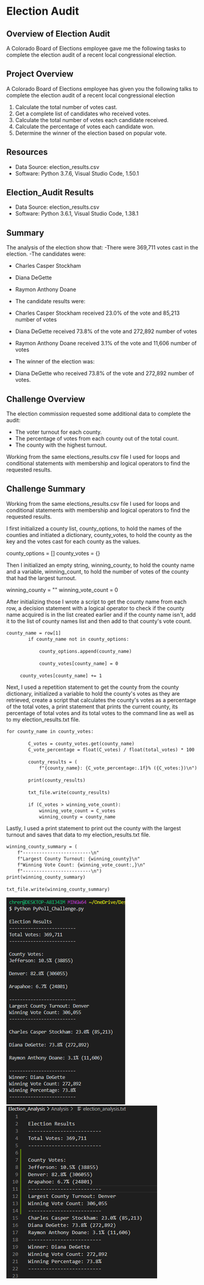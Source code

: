 # Election Audit

## Overview of Election Audit

A Colorado Board of Elections employee gave me the following tasks to complete the election audit of a recent local congressional election.

## Project Overview

A Colorado Board of Elections employee has given you the following talks to complete the election audit of a recent local congressional election

1.	Calculate the total number of votes cast.
2.	Get a complete list of candidates who received votes.
3.	Calculate the total number of votes each candidate received.
4.	Calculate the percentage of votes each candidate won.
5.	Determine the winner of the election based on popular vote.

## Resources

-	Data Source: election_results.csv
-	Software: Python 3.7.6, Visual Studio Code, 1.50.1

## Election_Audit Results

-	Data Source: election_results.csv
-	Software: Python 3.6.1, Visual Studio Code, 1.38.1

## Summary

The analysis of the election show that:
-There were 369,711 votes cast in the election.
-The candidates were:

-	Charles Casper Stockham
-	Diana DeGette
-	Raymon Anthony Doane

- The candidate results were:

-	Charles Casper Stockham received 23.0% of the vote and 85,213 number of votes
-	Diana DeGette received 73.8% of the vote and 272,892 number of votes
-	Raymon Anthony Doane received 3.1% of the vote and 11,606 number of votes

- The winner of the election was:
-	Diana DeGette who received 73.8% of the vote and 272,892 number of votes.

## Challenge Overview

The election commission requested some additional data to complete the audit:

- The voter turnout for each county.
- The percentage of votes from each county out of the total count.
- The county with the highest turnout. 

Working from the same elections_results.csv file I used for loops and conditional statements with membership and logical operators to find the requested results. 

## Challenge Summary

Working from the same elections_results.csv file I used for loops and conditional statements with membership and logical operators to find the requested results. 

I first initialized a county list, county_options, to hold the names of the counties and initiated a dictionary, county_votes, to hold the county as the key and the votes cast for each county as the values.

county_options = []
county_votes = {}

Then I initialized an empty string, winning_county, to hold the county name and a variable, winning_count, to hold the number of votes of the county that had the largest turnout. 

winning_county = ""
winning_vote_count = 0

After initializing those I wrote a script to get the county name from each row, a decision statement with a logical operator to check if the county name acquired is in the list created earlier and if the county name isn't, add it to the list of county names list and then add to that county's vote count. 

	county_name = row[1]
        	if county_name not in county_options:
            
            	county_options.append(county_name)

            	county_votes[county_name] = 0
        
       	 county_votes[county_name] += 1

Next, I used a repetition statement to get the county from the county dictionary, initialized a variable to hold the county's votes as they are retrieved, create a script that calculates the county's votes as a percentage of the total votes, a print statement that prints the current county, its percentage of total votes and its total votes to the command line as well as to my election_results.txt file.

	for county_name in county_votes:
        
        	C_votes = county_votes.get(county_name)
        	C_vote_percentage = float(C_votes) / float(total_votes) * 100

        	county_results = (
            	f"{county_name}: {C_vote_percentage:.1f}% ({C_votes:})\n")

        	print(county_results)
        
        	txt_file.write(county_results)

        	if (C_votes > winning_vote_count):
            	winning_vote_count = C_votes
            	winning_county = county_name
 
Lastly, I used a print statement to print out the county with the largest turnout and saves that data to my election_results.txt file.

    winning_county_summary = (
        f"-------------------------\n"
        f"Largest County Turnout: {winning_county}\n"
        f"Winning Vote Count: {winning_vote_count:,}\n"
        f"-------------------------\n")
    print(winning_county_summary)

    txt_file.write(winning_county_summary)
    
![Election_Results_Teminal](https://github.com/chreroax1/Election_Analysis/blob/main/Resources/Election_Results_Terminal.png)
![Election_results_txt](https://github.com/chreroax1/Election_Analysis/blob/main/Resources/Election_Results_txt.png)
